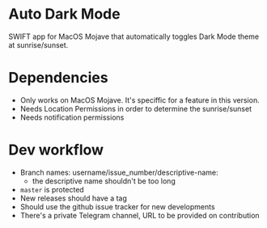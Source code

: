 # Auto Dark Mode
SWIFT app for MacOS Mojave that automatically toggles Dark Mode theme at sunrise/sunset.

# Dependencies
- Only works on MacOS Mojave. It's speciffic for a feature in this version.
- Needs Location Permissions in order to determine the sunrise/sunset
- Needs notification permissions

# Dev workflow
- Branch names: username/issue_number/descriptive-name:
  - the descriptive name shouldn't be too long
- `master` is protected
- New releases should have a tag
- Should use the github issue tracker for new developments
- There's a private Telegram channel, URL to be provided on contribution
